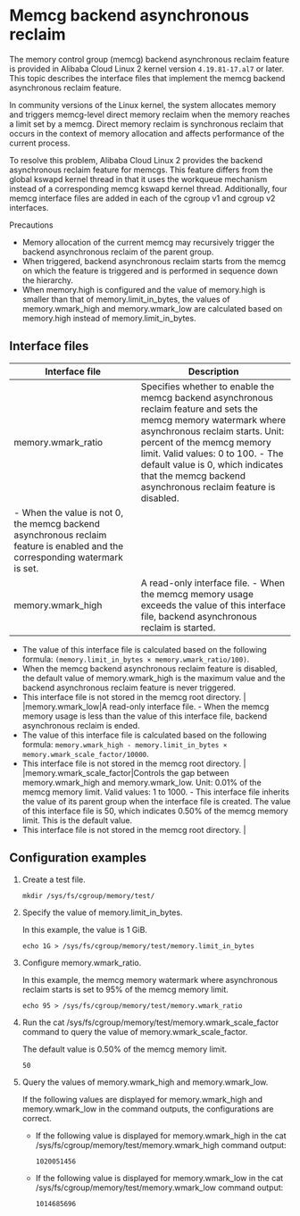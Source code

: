 # Memcg backend asynchronous reclaim

The memory control group \(memcg\) backend asynchronous reclaim feature is provided in Alibaba Cloud Linux 2 kernel version `4.19.81-17.al7` or later. This topic describes the interface files that implement the memcg backend asynchronous reclaim feature.

In community versions of the Linux kernel, the system allocates memory and triggers memcg-level direct memory reclaim when the memory reaches a limit set by a memcg. Direct memory reclaim is synchronous reclaim that occurs in the context of memory allocation and affects performance of the current process.

To resolve this problem, Alibaba Cloud Linux 2 provides the backend asynchronous reclaim feature for memcgs. This feature differs from the global kswapd kernel thread in that it uses the workqueue mechanism instead of a corresponding memcg kswapd kernel thread. Additionally, four memcg interface files are added in each of the cgroup v1 and cgroup v2 interfaces.

Precautions

-   Memory allocation of the current memcg may recursively trigger the backend asynchronous reclaim of the parent group.
-   When triggered, backend asynchronous reclaim starts from the memcg on which the feature is triggered and is performed in sequence down the hierarchy.
-   When memory.high is configured and the value of memory.high is smaller than that of memory.limit\_in\_bytes, the values of memory.wmark\_high and memory.wmark\_low are calculated based on memory.high instead of memory.limit\_in\_bytes.

## Interface files

|Interface file|Description|
|--------------|-----------|
|memory.wmark\_ratio|Specifies whether to enable the memcg backend asynchronous reclaim feature and sets the memcg memory watermark where asynchronous reclaim starts. Unit: percent of the memcg memory limit. Valid values: 0 to 100. -   The default value is 0, which indicates that the memcg backend asynchronous reclaim feature is disabled.
-   When the value is not 0, the memcg backend asynchronous reclaim feature is enabled and the corresponding watermark is set. |
|memory.wmark\_high|A read-only interface file. -   When the memcg memory usage exceeds the value of this interface file, backend asynchronous reclaim is started.
-   The value of this interface file is calculated based on the following formula: `(memory.limit_in_bytes × memory.wmark_ratio/100)`.
-   When the memcg backend asynchronous reclaim feature is disabled, the default value of memory.wmark\_high is the maximum value and the backend asynchronous reclaim feature is never triggered.
-   This interface file is not stored in the memcg root directory. |
|memory.wmark\_low|A read-only interface file. -   When the memcg memory usage is less than the value of this interface file, backend asynchronous reclaim is ended.
-   The value of this interface file is calculated based on the following formula: `memory.wmark_high - memory.limit_in_bytes × memory.wmark_scale_factor/10000`.
-   This interface file is not stored in the memcg root directory. |
|memory.wmark\_scale\_factor|Controls the gap between memory.wmark\_high and memory.wmark\_low. Unit: 0.01% of the memcg memory limit. Valid values: 1 to 1000. -   This interface file inherits the value of its parent group when the interface file is created. The value of this interface file is 50, which indicates 0.50% of the memcg memory limit. This is the default value.
-   This interface file is not stored in the memcg root directory. |

## Configuration examples

1.  Create a test file.

    ```
    mkdir /sys/fs/cgroup/memory/test/
    ```

2.  Specify the value of memory.limit\_in\_bytes.

    In this example, the value is 1 GiB.

    ```
    echo 1G > /sys/fs/cgroup/memory/test/memory.limit_in_bytes
    ```

3.  Configure memory.wmark\_ratio.

    In this example, the memcg memory watermark where asynchronous reclaim starts is set to 95% of the memcg memory limit.

    ```
    echo 95 > /sys/fs/cgroup/memory/test/memory.wmark_ratio
    ```

4.  Run the cat /sys/fs/cgroup/memory/test/memory.wmark\_scale\_factor command to query the value of memory.wmark\_scale\_factor.

    The default value is 0.50% of the memcg memory limit.

    ```
    50
    ```

5.  Query the values of memory.wmark\_high and memory.wmark\_low.

    If the following values are displayed for memory.wmark\_high and memory.wmark\_low in the command outputs, the configurations are correct.

    -   If the following value is displayed for memory.wmark\_high in the cat /sys/fs/cgroup/memory/test/memory.wmark\_high command output:

        ```
        1020051456
        ```

    -   If the following value is displayed for memory.wmark\_low in the cat /sys/fs/cgroup/memory/test/memory.wmark\_low command output:

        ```
        1014685696
        ```



